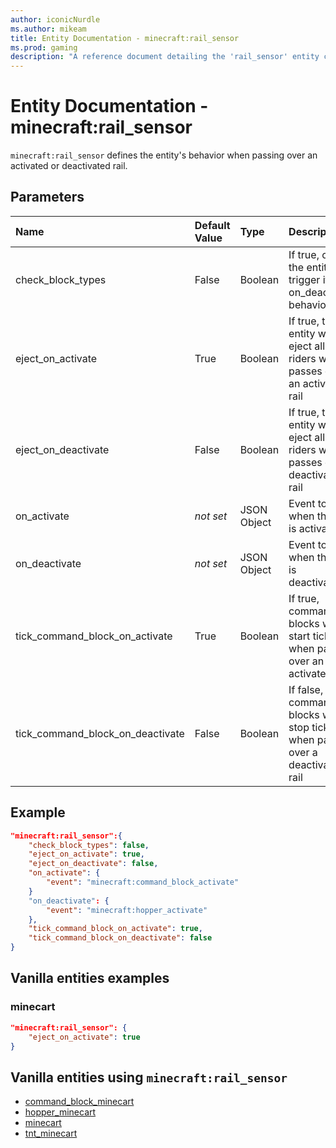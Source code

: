 ```yaml
---
author: iconicNurdle
ms.author: mikeam
title: Entity Documentation - minecraft:rail_sensor
ms.prod: gaming
description: "A reference document detailing the 'rail_sensor' entity component"
---
```


# Entity Documentation - minecraft:rail_sensor

`minecraft:rail_sensor` defines the entity's behavior when passing over an activated or deactivated rail.

## Parameters

|Name |Default Value  |Type  |Description  |
|:----------|:----------|:----------|:----------|
| check_block_types| False| Boolean| If true, on tick the entity will trigger its on_deactivate behavior |
| eject_on_activate| True| Boolean| If true, the entity will eject all of its riders when it passes over an activated rail |
| eject_on_deactivate| False| Boolean| If true, the entity will eject all of its riders when it passes over a deactivated rail |
| on_activate| *not set*| JSON Object | Event to call when the rail is activated |
| on_deactivate| *not set*| JSON Object | Event to call when the rail is deactivated |
| tick_command_block_on_activate| True| Boolean| If true, command blocks will start ticking when passing over an activated rail |
| tick_command_block_on_deactivate| False| Boolean| If false, command blocks will stop ticking when passing over a deactivated rail |

## Example

```json
"minecraft:rail_sensor":{
    "check_block_types": false,
    "eject_on_activate": true,
    "eject_on_deactivate": false,
    "on_activate": {
        "event": "minecraft:command_block_activate"
    }
    "on_deactivate": {
        "event": "minecraft:hopper_activate"
    },
    "tick_command_block_on_activate": true,
    "tick_command_block_on_deactivate": false
}
```

## Vanilla entities examples

### minecart

```json
"minecraft:rail_sensor": {
    "eject_on_activate": true
}
```

## Vanilla entities using `minecraft:rail_sensor`

- [command_block_minecart](../../../../Source/VanillaBehaviorPack_Snippets/entities/command_block_minecart.md)
- [hopper_minecart](../../../../Source/VanillaBehaviorPack_Snippets/entities/hopper_minecart.md)
- [minecart](../../../../Source/VanillaBehaviorPack_Snippets/entities/minecart.md)
- [tnt_minecart](../../../../Source/VanillaBehaviorPack_Snippets/entities/tnt_minecart.md)
